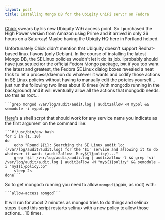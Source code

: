 ```yaml
---
layout: post
title: Installing Mongo DB for the Ubiqity UniFi servor on Fedora
---
```


[Chick](thewells.org) swears by his new Ubiquity WiFi access point. So I purchased the High Power version from Amazon using Prime and it arrived in only 36 hours on a Saturday! Maybe having the Ubiqity HQ here in Portland helped. 

Unfortunately Chick didn't mention that Ubiquity doesn't support Redhat-based linux flavors (only Debian). In the course of installing the latest Mongo DB, the SE Linux policies wouldn't let it do its job. I probably should have just settled for the official Fedora Mongo package, but if you too want the latest and greatest, the Fedora SE Linux dialog boxes revealed a neat trick to let a process/daemon do whatever it wants and codify those actions in SE Linux policies without having to manually edit the policies yourself... just run the following two lines about 10 times (with mongodb running in the background) and it will eventually allow all the actions that mongodb needs. Do this as root...

    ```grep mongod /var/log/audit/audit.log | audit2allow -M mypol && semodule -i mypol.pp```

[Here](/images/allow-access)'s a shell script that should work for any service name you indicate as the first argument on the command line:

    ```#!/usr/bin/env bash
    for i in {1..10}
    do
        echo "Round ${i}: Searching the SE Linux audit log (/var/log/audit/audit.log) for the '$1' service and allowing it to do whatever it wants (audit2allow -M my${1}policy)..."
        grep "$1" /var/log/audit/audit.log | audit2allow -l && grep "$1" /var/log/audit/audit.log | audit2allow -M "my${1}policy" && semodule -i "my${1}policy.pp"
        sleep 2s
    done```

So to get mongodb running you need to allow `mongod` (again, as root) with:

    ```allow-access mongod```

It will run for about 2 minutes as mongod tries to do things and selinux stops it and this script restarts selinux with a new policy to allow those actions... 10 times.
